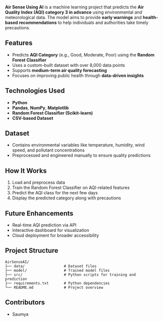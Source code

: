 **Air Sense Using AI** is a machine learning project that predicts the **Air Quality Index (AQI) category 3 in advance** using environmental and meteorological data. The model aims to provide **early warnings** and **health-based recommendations** to help individuals and authorities take timely precautions.

## Features

* Predicts **AQI Category** (e.g., Good, Moderate, Poor) using the **Random Forest Classifier**
* Uses a custom-built dataset with over 8,000 data points
* Supports **medium-term air quality forecasting**
* Focuses on improving public health through **data-driven insights**

## Technologies Used

* **Python**
* **Pandas**, **NumPy**, **Matplotlib**
* **Random Forest Classifier (Scikit-learn)**
* **CSV-based Dataset**

## Dataset

* Contains environmental variables like temperature, humidity, wind speed, and pollutant concentrations
* Preprocessed and engineered manually to ensure quality predictions

## How It Works

1. Load and preprocess data
2. Train the Random Forest Classifier on AQI-related features
3. Predict the AQI class for the next few days
4. Display the predicted category along with precautions

## Future Enhancements

* Real-time AQI prediction via API
* Interactive dashboard for visualization
* Cloud deployment for broader accessibility

## Project Structure

```
AirSenseAI/
├── data/                  # Dataset files
├── model/                 # Trained model files
├── src/                   # Python scripts for training and prediction
├── requirements.txt       # Python dependencies
└── README.md              # Project overview
```

## Contributors

* Saumya 
